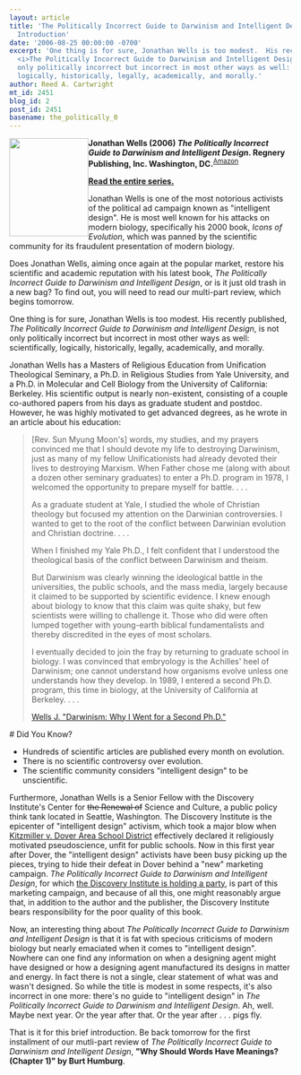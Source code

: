 ```yaml
---
layout: article
title: 'The Politically Incorrect Guide to Darwinism and Intelligent Design Review:
  Introduction'
date: '2006-08-25 00:00:00 -0700'
excerpt: 'One thing is for sure, Jonathan Wells is too modest.  His recently published,
  <i>The Politically Incorrect Guide to Darwinism and Intelligent Design</i>, is not
  only politically incorrect but incorrect in most other ways as well: scientifically,
  logically, historically, legally, academically, and morally.'
author: Reed A. Cartwright
mt_id: 2451
blog_id: 2
post_id: 2451
basename: the_politically_0
---
```

<img src="http://scit.us/~reed/pigid.jpg" alt="" width="141" height="175" style="float:left;" />

**Jonathan Wells (2006) _The Politically Incorrect Guide to Darwinism and Intelligent Design_. Regnery Publishing, Inc. Washington, DC.**<sup>[Amazon](amazon://1596980133)</sup>

**[Read the entire series.](/archives/2006/08/the-politically.html)**

Jonathan Wells is one of the most notorious activists of the political ad campaign known as "intelligent design".  He is most well known for his attacks on modern biology, specifically his 2000 book, _Icons of Evolution_, which was panned by the scientific community for its fraudulent presentation of modern biology.

Does Jonathan Wells, aiming once again at the popular market, restore his scientific and academic reputation with his latest book, _The Politically Incorrect Guide to Darwinism and Intelligent Design_, or is it just old trash in a new bag?  To find out, you will need to read our multi-part review, which begins tomorrow.  

One thing is for sure, Jonathan Wells is too modest.  His recently published, _The Politically Incorrect Guide to Darwinism and Intelligent Design_, is not only politically incorrect but incorrect in most other ways as well: scientifically, logically, historically, legally, academically, and morally.

Jonathan Wells has a Masters of Religious Education from Unification Theological Seminary,  a Ph.D. in Religious Studies from Yale University, and a Ph.D. in Molecular and Cell Biology from the University of California: Berkeley.  His scientific output is nearly non-existent, consisting of a couple co-authored papers from his days as graduate student and postdoc.  However, he was highly motivated to get advanced degrees, as he wrote in an article about his education:

> \[Rev. Sun Myung Moon's\] words, my studies, and my prayers convinced me that I should devote my life to destroying Darwinism, just as many of my fellow Unificationists had already devoted their lives to destroying Marxism. When Father chose me (along with about a dozen other seminary graduates) to enter a Ph.D. program in 1978, I welcomed the opportunity to prepare myself for battle. . . .
> 
> As a graduate student at Yale, I studied the whole of Christian theology but focused my attention on the Darwinian controversies. I wanted to get to the root of the conflict between Darwinian evolution and Christian doctrine. . . .
> 
> When I finished my Yale Ph.D., I felt confident that I understood the theological basis of the conflict between Darwinism and theism.
> 
> But Darwinism was clearly winning the ideological battle in the universities, the public schools, and the mass media, largely because it claimed to be supported by scientific evidence. I knew enough about biology to know that this claim was quite shaky, but few scientists were willing to challenge it. Those who did were often lumped together with young-earth biblical fundamentalists and thereby discredited in the eyes of most scholars.
> 
> I eventually decided to join the fray by returning to graduate school in biology. I was convinced that embryology is the Achilles' heel of Darwinism; one cannot understand how organisms evolve unless one understands how they develop. In 1989, I entered a second Ph.D. program, this time in biology, at the University of California at Berkeley. . . .
> 
> [Wells J. "Darwinism: Why I Went for a Second Ph.D."](http://www.tparents.org/library/unification/talks/wells/DARWIN.htm)

<aside>
# Did You Know?


* Hundreds of scientific articles are published every month on evolution.
* There is no scientific controversy over evolution.
* The scientific community considers "intelligent design" to be unscientific.



</aside>

Furthermore, Jonathan Wells is a Senior Fellow with the Discovery Institute's Center for ~~the Renewal of~~ Science and Culture, a public policy think tank located in Seattle, Washington.  The Discovery Institute is the epicenter of "intelligent design" activism, which took a major blow when [Kitzmiller v. Dover Area School District](http://www.talkorigins.org/faqs/dover/kitzmiller_v_dover.html) effectively declared it religiously motivated pseudoscience, unfit for public schools.  Now in this first year after Dover, the "intelligent design" activists have been busy picking up the pieces, trying to hide their defeat in Dover behind a "new" marketing campaign.  _The Politically Incorrect Guide to Darwinism and Intelligent Design_,  for which [the Discovery Institute is holding a party](http://www.discovery.org/scripts/viewDB/index.php?command=view&amp;id=232&amp;program=CSC&amp;isEvent=true), is part of this marketing campaign, and because of all this, one might reasonably argue that, in addition to the author and the publisher, the Discovery Institute bears responsibility for the poor quality of this book.

Now, an interesting thing about _The Politically Incorrect Guide to Darwinism and Intelligent Design_ is that it is fat with specious criticisms of modern biology but nearly emaciated when it comes to "intelligent design".  Nowhere can one find any information on when a designing agent might have designed or how a designing agent manufactured its designs in matter and energy.  In fact there is not a single, clear statement of what was and wasn't designed.  So while the title is modest in some respects, it's also incorrect in one more: there's no guide to "intelligent design" in _The Politically Incorrect Guide to Darwinism and Intelligent Design_.  Ah, well.  Maybe next year.  Or the year after that.  Or the year after . . .  pigs fly.

That is it for this brief introduction.  Be back tomorrow for the first installment of our mutli-part review of _The Politically Incorrect Guide to Darwinism and Intelligent Design_, **"Why Should Words Have Meanings? (Chapter 1)" by Burt Humburg**.
